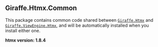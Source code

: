 ## Giraffe.Htmx.Common

This package contains common code shared between [`Giraffe.Htmx`](https://www.nuget.org/packages/Giraffe.Htmx) and [`Giraffe.ViewEngine.Htmx`](https://www.nuget.org/packages/Giraffe.ViewEngine.Htmx), and will be automatically installed when you install either one.

**htmx version: 1.8.4**
